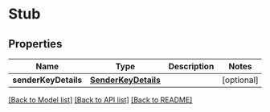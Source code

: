 # Stub

## Properties
Name | Type | Description | Notes
------------ | ------------- | ------------- | -------------
**senderKeyDetails** | [**SenderKeyDetails**](SenderKeyDetails.md) |  | [optional] 

[[Back to Model list]](../README.md#documentation-for-models) [[Back to API list]](../README.md#documentation-for-api-endpoints) [[Back to README]](../README.md)


